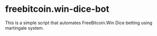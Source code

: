 # freebitcoin.win-dice-bot
This is a simple script that automates FreeBitcoin.Win Dice betting using martingale system.
